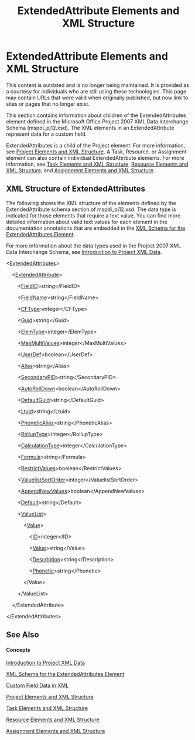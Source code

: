 ﻿---
title: ExtendedAttribute Elements and XML Structure
TOCTitle: ExtendedAttribute Elements and XML Structure
ms:assetid: 88acf5ad-cdb2-4fda-b178-ad43dc572684
ms:mtpsurl: https://msdn.microsoft.com/en-us/library/Bb968579(v=office.12)
ms:contentKeyID: 13188270
ms.date: 05/05/2014
mtps_version: v=office.12
f1_keywords:
- XML and Project
- XML in Project
- XML structure in Project
- Project and XML
- Project XML elements
- Project 2007 XML
- Project XML structure
---

# ExtendedAttribute Elements and XML Structure

This content is outdated and is no longer being maintained. It is provided as a courtesy for individuals who are still using these technologies. This page may contain URLs that were valid when originally published, but now link to sites or pages that no longer exist.

This section contains information about children of the ExtendedAttributes element defined in the Microsoft Office Project 2007 XML Data Interchange Schema (mspdi\_pj12.xsd). The XML elements in an ExtendedAttribute represent data for a custom field.

ExtendedAttributes is a child of the Project element. For more information, see [Project Elements and XML Structure](bb968439\(v=office.12\).md). A Task, Resource, or Assignment element can also contain individual ExtendedAttribute elements. For more information, see [Task Elements and XML Structure](bb968475\(v=office.12\).md), [Resource Elements and XML Structure](bb968445\(v=office.12\).md), and [Assignment Elements and XML Structure](bb968738\(v=office.12\).md).

## XML Structure of ExtendedAttributes

The following shows the XML structure of the elements defined by the ExtendedAttribute schema section of mspdi\_pj12.xsd. The data type is indicated for those elements that require a text value. You can find more detailed information about valid text values for each element in the documentation annotations that are embedded in the [XML Schema for the ExtendedAttributes Element](bb968705\(v=office.12\).md).

For more information about the data types used in the Project 2007 XML Data Interchange Schema, see [Introduction to Project XML Data](bb968652\(v=office.12\).md).

\<[ExtendedAttributes](bb968426\(v=office.12\).md)\>

    \<[ExtendedAttribute](bb968669\(v=office.12\).md)\>

        \<[FieldID](bb968474\(v=office.12\).md)\>string\</FieldID\>

        \<[FieldName](bb968619\(v=office.12\).md)\>string\</FieldName\>

        \<[CFType](bb968675\(v=office.12\).md)\>integer\</CFType\>

        \<[Guid](bb968441\(v=office.12\).md)\>string\</Guid\>

        \<[ElemType](bb968655\(v=office.12\).md)\>integer\</ElemType\>

        \<[MaxMultiValues](bb968512\(v=office.12\).md)\>integer\</MaxMultiValues\>

        \<[UserDef](bb968649\(v=office.12\).md)\>boolean\</UserDef\>

        \<[Alias](bb968395\(v=office.12\).md)\>string\</Alias\>

        \<[SecondaryPID](bb968460\(v=office.12\).md)\>string\</SecondaryPID\>

        \<[AutoRollDown](bb968428\(v=office.12\).md)\>boolean\</AutoRollDown\>

        \<[DefaultGuid](bb968436\(v=office.12\).md)\>string\</DefaultGuid\>

        \<[Ltuid](bb968607\(v=office.12\).md)\>string\</Ltuid\>

        \<[PhoneticAlias](bb968672\(v=office.12\).md)\>string\</PhoneticAlias\>

        \<[RollupType](bb968480\(v=office.12\).md)\>integer\</RollupType\>

        \<[CalculationType](bb968490\(v=office.12\).md)\>integer\</CalculationType\>

        \<[Formula](bb968523\(v=office.12\).md)\>string\</Formula\>

        \<[RestrictValues](bb968626\(v=office.12\).md)\>boolean\</RestrictValues\>

        \<[ValuelistSortOrder](bb968427\(v=office.12\).md)\>integer\</ValuelistSortOrder\>

        \<[AppendNewValues](bb968723\(v=office.12\).md)\>boolean\</AppendNewValues\>

        \<[Default](bb968745\(v=office.12\).md)\>string\</Default\>

        \<[ValueList](bb968702\(v=office.12\).md)\>

            \<[Value](bb968696\(v=office.12\).md)\>

                \<[ID](bb968437\(v=office.12\).md)\>integer\</ID\>

                \<[Value](bb968696\(v=office.12\).md)\>string\</Value\>

                \<[Description](bb968567\(v=office.12\).md)\>string\</Description\>

                \<[Phonetic](bb968486\(v=office.12\).md)\>string\</Phonetic\>

            \</Value\>

        \</ValueList\>

    \</ExtendedAttribute\>

\</ExtendedAttributes\>

## See Also

#### Concepts

[Introduction to Project XML Data](bb968652\(v=office.12\).md)

[XML Schema for the ExtendedAttributes Element](bb968705\(v=office.12\).md)

[Custom Field Data in XML](bb968687\(v=office.12\).md)

[Project Elements and XML Structure](bb968439\(v=office.12\).md)

[Task Elements and XML Structure](bb968475\(v=office.12\).md)

[Resource Elements and XML Structure](bb968445\(v=office.12\).md)

[Assignment Elements and XML Structure](bb968738\(v=office.12\).md)

